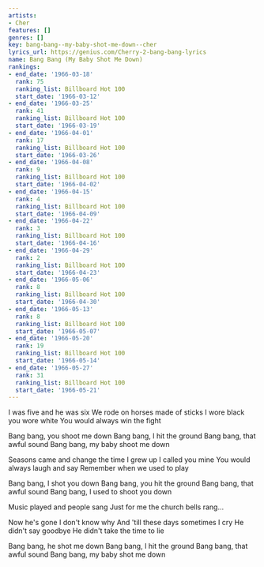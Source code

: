 ```yaml
---
artists:
- Cher
features: []
genres: []
key: bang-bang--my-baby-shot-me-down--cher
lyrics_url: https://genius.com/Cherry-2-bang-bang-lyrics
name: Bang Bang (My Baby Shot Me Down)
rankings:
- end_date: '1966-03-18'
  rank: 75
  ranking_list: Billboard Hot 100
  start_date: '1966-03-12'
- end_date: '1966-03-25'
  rank: 41
  ranking_list: Billboard Hot 100
  start_date: '1966-03-19'
- end_date: '1966-04-01'
  rank: 17
  ranking_list: Billboard Hot 100
  start_date: '1966-03-26'
- end_date: '1966-04-08'
  rank: 9
  ranking_list: Billboard Hot 100
  start_date: '1966-04-02'
- end_date: '1966-04-15'
  rank: 4
  ranking_list: Billboard Hot 100
  start_date: '1966-04-09'
- end_date: '1966-04-22'
  rank: 3
  ranking_list: Billboard Hot 100
  start_date: '1966-04-16'
- end_date: '1966-04-29'
  rank: 2
  ranking_list: Billboard Hot 100
  start_date: '1966-04-23'
- end_date: '1966-05-06'
  rank: 8
  ranking_list: Billboard Hot 100
  start_date: '1966-04-30'
- end_date: '1966-05-13'
  rank: 8
  ranking_list: Billboard Hot 100
  start_date: '1966-05-07'
- end_date: '1966-05-20'
  rank: 19
  ranking_list: Billboard Hot 100
  start_date: '1966-05-14'
- end_date: '1966-05-27'
  rank: 31
  ranking_list: Billboard Hot 100
  start_date: '1966-05-21'
---
```

I was five and he was six
We rode on horses made of sticks
I wore black you wore white
You would always win the fight

Bang bang, you shoot me down
Bang bang, I hit the ground
Bang bang, that awful sound
Bang bang, my baby shoot me down

Seasons came and change the time
I grew up I called you mine
You would always laugh and say
Remember when we used to play

Bang bang, I shot you down
Bang bang, you hit the ground
Bang bang, that awful sound
Bang bang, I used to shoot you down

Music played and people sang
Just for me the church bells rang…

Now he's gone I don't know why
And 'till these days sometimes I cry
He didn't say goodbye
He didn't take the time to lie

Bang bang, he shot me down
Bang bang, I hit the ground
Bang bang, that awful sound
Bang bang, my baby shot me down
